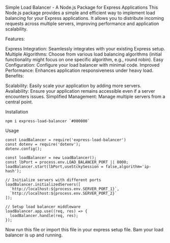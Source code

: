 Simple Load Balancer - A Node.js Package for Express Applications
This Node.js package provides a simple and efficient way to implement load balancing for your Express applications. It allows you to distribute incoming requests across multiple servers, improving performance and application scalability.

Features:

Express Integration: Seamlessly integrates with your existing Express setup.
Multiple Algorithms: Choose from various load balancing algorithms (initial functionality might focus on one specific algorithm, e.g., round robin).
Easy Configuration: Configure your load balancer with minimal code.
Improved Performance: Enhances application responsiveness under heavy load.
Benefits:

Scalability: Easily scale your application by adding more servers.
Availability: Ensure your application remains accessible even if a server encounters issues.
Simplified Management: Manage multiple servers from a central point.

Installation

```
npm i express-load-balancer `#000000`
```

Usage
```
const LoadBalancer = require('express-load-balancer')
const dotenv = require('dotenv');
dotenv.config();

const loadBalancer = new LoadBalancer();
const lbPort = process.env.LOAD_BALANCER_PORT || 8000;
loadBalancer.start(lbPort,useStckySession = false,algorithm='ip-hash');

// Initialize servers with different ports
loadBalancer.initializedServers([
  `http://localhost:${process.env.SERVER_PORT_1}`,
  `http://localhost:${process.env.SERVER_PORT_2}`
]);

// Setup load balancer middleware
loadBalancer.app.use((req, res) => {
  loadBalancer.handle(req, res);
});
```
Now run this file or import this file in your express setup file. Bam your load balancer is up and running.
